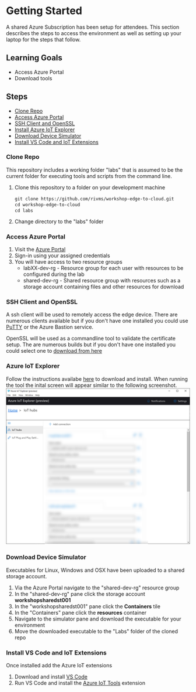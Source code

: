 # Getting Started

A shared Azure Subscription has been setup for attendees. This section describes the steps to access the environment as well as setting up your laptop for the steps that follow.

## Learning Goals
* Access Azure Portal
* Download tools


## Steps
* [Clone Repo](#clone-repo)
* [Access Azure Portal](#access-azure-portal)
* [SSH Client and OpenSSL](#ssh-client-and-openssl)
* [Install Azure IoT Explorer](#azure-iot-explorer)
* [Download Device Simulator](#download-device-simulator)
* [Install VS Code and IoT Extensions](#install-vs-code-and-iot-extensions)

### Clone Repo
This repository includes a working folder "labs" that is assumed to be the current folder for executing tools and scripts from the command line. 
1. Clone this repository to a folder on your development machine
   ```
   git clone https://github.com/rivms/workshop-edge-to-cloud.git
   cd workshop-edge-to-cloud
   cd labs
   ```
1. Change directory to the "labs" folder

### Access Azure Portal
1. Visit the [Azure Portal](https://portal.azure.com)
1. Sign-in using your assigned credentials
1. You will have access to two resource groups
   - labXX-dev-rg - Resource group for each user with resources to be configured during the lab
   - shared-dev-rg - Shared resource group with resources such as a storage account containing files and other resources for download

### SSH Client and OpenSSL
A ssh client will be used to remotely access the edge device. There are numerous clients available but if you don't have one installed you could use [PuTTY](https://www.chiark.greenend.org.uk/~sgtatham/putty/latest.html) or the Azure Bastion service. 

OpenSSL will be used as a commandline tool to validate the certificate setup. The are numerous builds but if you don't have one installed you could select one to [download from here](https://wiki.openssl.org/index.php/Binaries)

### Azure IoT Explorer
Follow the instructions availabe [here](https://docs.microsoft.com/en-us/azure/iot-pnp/howto-use-iot-explorer) to download and install. When running the tool the inital screen will appear similar to the following screenshot. 
![screenshot](assets/azure-iot-explorer.png)

### Download Device Simulator
Executables for Linux, Windows and OSX have been uploaded to a shared storage account.
1. Via the Azure Portal navigate to the "shared-dev-rg" resource group
1. In the "shared-dev-rg" pane click the storage account **workshopsharedst001**
1. In the "workshopsharedst001" pane click the **Containers** tile
1. In the "Containers" pane click the **resources** container
1. Navigate to the simulator pane and download the executable for your environment
1. Move the downloaded executable to the "Labs" folder of the cloned repo

### Install VS Code and IoT Extensions
Once installed add the Azure IoT extensions
1. Download and install [VS Code](https://code.visualstudio.com/download)
2. Run VS Code and install the [Azure IoT Tools](https://marketplace.visualstudio.com/items?itemName=vsciot-vscode.azure-iot-tools) extension